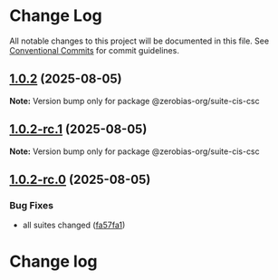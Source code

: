 # Change Log

All notable changes to this project will be documented in this file.
See [Conventional Commits](https://conventionalcommits.org) for commit guidelines.

## [1.0.2](https://github.com/zerobias-org/suite/compare/@zerobias-org/suite-cis-csc@1.0.2-rc.1...@zerobias-org/suite-cis-csc@1.0.2) (2025-08-05)

**Note:** Version bump only for package @zerobias-org/suite-cis-csc





## [1.0.2-rc.1](https://github.com/zerobias-org/suite/compare/@zerobias-org/suite-cis-csc@1.0.2-rc.0...@zerobias-org/suite-cis-csc@1.0.2-rc.1) (2025-08-05)

**Note:** Version bump only for package @zerobias-org/suite-cis-csc





## [1.0.2-rc.0](https://github.com/zerobias-org/suite/compare/@zerobias-org/suite-cis-csc@1.0.1...@zerobias-org/suite-cis-csc@1.0.2-rc.0) (2025-08-05)


### Bug Fixes

* all suites changed ([fa57fa1](https://github.com/zerobias-org/suite/commit/fa57fa1af7628003297df46b2d7740fe95bd2666))





# Change log
